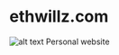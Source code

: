 # ethwillz.com
![alt text](https://travis-ci.org/ethwillz/ethwillz.com.svg?branch=master "Logo Title Text 1")
Personal website
